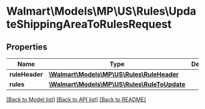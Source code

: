 # Walmart\Models\MP\US\Rules\UpdateShippingAreaToRulesRequest

## Properties

Name | Type | Description | Notes
------------ | ------------- | ------------- | -------------
**ruleHeader** | [**\Walmart\Models\MP\US\Rules\RuleHeader**](RuleHeader.md) |  | [optional]
**rules** | [**\Walmart\Models\MP\US\Rules\RuleToUpdate**](RuleToUpdate.md) |  | [optional]


[[Back to Model list]](./) [[Back to API list]](../../../../../README.md#supported-apis) [[Back to README]](../../../../../README.md)
